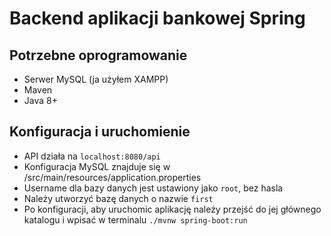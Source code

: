 # Backend aplikacji bankowej Spring



## Potrzebne oprogramowanie

- Serwer MySQL (ja użyłem XAMPP)
- Maven
- Java 8+



## Konfiguracja i uruchomienie

- API działa na `localhost:8080/api`
- Konfiguracja MySQL znajduje się w /src/main/resources/application.properties
- Username dla bazy danych jest ustawiony jako `root`, bez hasla
- Należy utworzyć bazę danych o nazwie `first`
- Po konfiguracji, aby uruchomic aplikację należy przejść do jej głównego katalogu i wpisać w terminalu `./mvnw spring-boot:run`


